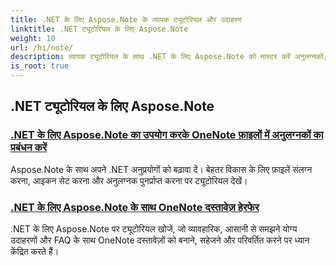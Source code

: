 ```yaml
---
title: .NET के लिए Aspose.Note के व्यापक ट्यूटोरियल और उदाहरण
linktitle: .NET ट्यूटोरियल के लिए Aspose.Note
weight: 10
url: /hi/note/
description: व्यापक ट्यूटोरियल के साथ .NET के लिए Aspose.Note को मास्टर करें अनुलग्नकों, हाइपरलिंक्स, छवियों और अधिक में गोता लगाएँ। अपने OneNote दस्तावेज़ हेरफेर को बढ़ाएँ।
is_root: true
---
```

## .NET ट्यूटोरियल के लिए Aspose.Note 
### [.NET के लिए Aspose.Note का उपयोग करके OneNote फ़ाइलों में अनुलग्नकों का प्रबंधन करें](./manage-attachments/)
Aspose.Note के साथ अपने .NET अनुप्रयोगों को बढ़ावा दें। बेहतर विकास के लिए फ़ाइलें संलग्न करना, आइकन सेट करना और अनुलग्नक पुनर्प्राप्त करना पर ट्यूटोरियल देखें।
### [ .NET के लिए Aspose.Note के साथ OneNote दस्तावेज़ हेरफेर](./one-note-document-manipulation/)
.NET के लिए Aspose.Note पर ट्यूटोरियल खोजें, जो व्यावहारिक, आसानी से समझने योग्य उदाहरणों और FAQ के साथ OneNote दस्तावेज़ों को बनाने, सहेजने और परिवर्तित करने पर ध्यान केंद्रित करते हैं।